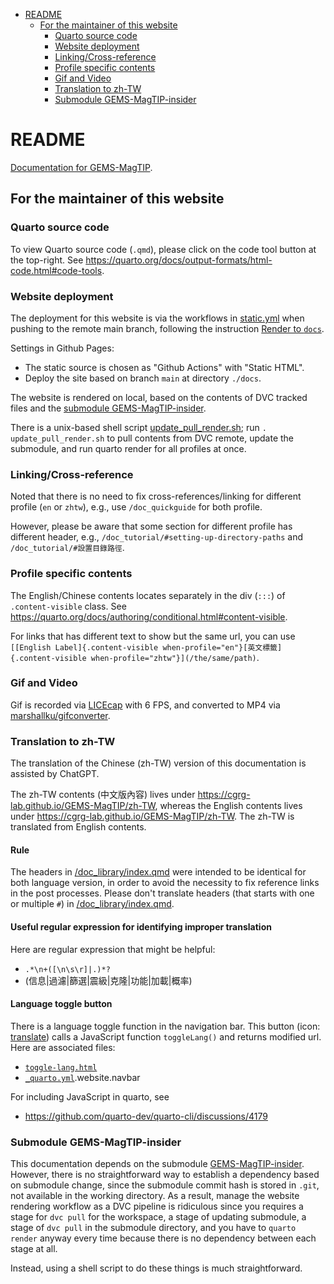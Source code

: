 - [README](#readme)
  - [For the maintainer of this website](#for-the-maintainer-of-this-website)
    - [Quarto source code](#quarto-source-code)
    - [Website deployment](#website-deployment)
    - [Linking/Cross-reference](#linkingcross-reference)
    - [Profile specific contents](#profile-specific-contents)
    - [Gif and Video](#gif-and-video)
    - [Translation to zh-TW](#translation-to-zh-tw)
    - [Submodule GEMS-MagTIP-insider](#submodule-gems-magtip-insider)


# README

[Documentation for GEMS-MagTIP](https://cgrg-lab.github.io/GEMS-MagTIP/).


## For the maintainer of this website

### Quarto source code

To view Quarto source code (`.qmd`), please click on the code tool button at the top-right.
See https://quarto.org/docs/output-formats/html-code.html#code-tools. 

### Website deployment

The deployment for this website is via the workflows in [static.yml](.github/workflows/static.yml) when pushing to the remote main branch, following the instruction [Render to `docs`](https://quarto.org/docs/publishing/github-pages.html#render-to-docs).

Settings in Github Pages: 
- The static source is chosen as "Github Actions" with "Static HTML".
- Deploy the site based on branch `main` at directory `./docs`.

The website is rendered on local, based on the contents of DVC tracked files and the [submodule GEMS-MagTIP-insider](#Submodule-GEMS-MagTIP-insider).

There is a unix-based shell script [update_pull_render.sh](update_pull_render.sh); 
run `. update_pull_render.sh` to pull contents from DVC remote, update the submodule, and run quarto render for all profiles at once.

### Linking/Cross-reference

Noted that there is no need to fix cross-references/linking for different profile (`en` or `zhtw`), e.g., use `/doc_quickguide` for both profile.

However, please be aware that some section for different profile has different header, e.g., `/doc_tutorial/#setting-up-directory-paths` and `/doc_tutorial/#設置目錄路徑`.

### Profile specific contents

The English/Chinese contents locates separately in the div (`:::`) of `.content-visible` class. See https://quarto.org/docs/authoring/conditional.html#content-visible.

For links that has different text to show but the same url, you can use `[[English Label]{.content-visible when-profile="en"}[英文標籤]{.content-visible when-profile="zhtw"}](/the/same/path)`.

### Gif and Video

Gif is recorded via [LICEcap](https://www.cockos.com/licecap/) with 6 FPS, and converted to MP4 via [marshallku/gifconverter](https://github.com/marshallku/gifconverter).

### Translation to zh-TW

The translation of the Chinese (zh-TW) version of this documentation is assisted by ChatGPT.

The zh-TW contents (中文版內容) lives under https://cgrg-lab.github.io/GEMS-MagTIP/zh-TW, whereas 
the English contents lives under https://cgrg-lab.github.io/GEMS-MagTIP/zh-TW.
The zh-TW is translated from English contents.

#### Rule

The headers in [/doc_library/index.qmd](/doc_library/index.qmd) were intended to be identical for both language version, in order to avoid the necessity to fix reference links in the post processes.
Please don't translate headers (that starts with one or multiple `#`) in [/doc_library/index.qmd](/doc_library/index.qmd).

#### Useful regular expression for identifying improper translation

Here are regular expression that might be helpful: 

- ```.*\n+([\n\s\r]|.)*?```
- (信息|過濾|篩選|震級|克隆|功能|加載|概率)

#### Language toggle button

There is a language toggle function in the navigation bar.
This button (icon: [translate](https://icons.getbootstrap.com/icons/translate/)) calls a JavaScript function `toggleLang()` and returns modified url. 
Here are associated files:
- [`toggle-lang.html`](toggle-lang.html)
- [`_quarto.yml`](_quarto.yml).website.navbar

For including JavaScript in quarto, see
- https://github.com/quarto-dev/quarto-cli/discussions/4179

### Submodule GEMS-MagTIP-insider

This documentation depends on the submodule [GEMS-MagTIP-insider](https://github.com/okatsn/GEMS-MagTIP-insider.git). 
However, there is no straightforward way to establish a dependency based on submodule change, since the submodule commit hash is stored in `.git`, not available in the working directory.
As a result, manage the website rendering workflow as a DVC pipeline is ridiculous since you requires a stage for `dvc pull` for the workspace, a stage of updating submodule, a stage of `dvc pull` in the submodule directory, and you have to `quarto render` anyway every time because there is no dependency between each stage at all.

Instead, using a shell script to do these things is much straightforward.